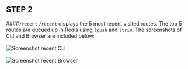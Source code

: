 
## STEP 2

####`/recent`
`/recent` displays the 5 most recent visited routes. The top 5 routes are queued up in Redis using `lpush` and `ltrim`. The screenshots of CLI and Browser are included below:
<br><br>
![Screenshot recent CLI](https://cloud.githubusercontent.com/assets/9297464/6851998/9e51bfc4-d3b8-11e4-81ae-7f4b7fe18a95.png)
<br><br>
![Screenshot recent Browser](https://cloud.githubusercontent.com/assets/9297464/6852000/a11179b6-d3b8-11e4-9fec-827a19eaeac9.png)
<br><br>
